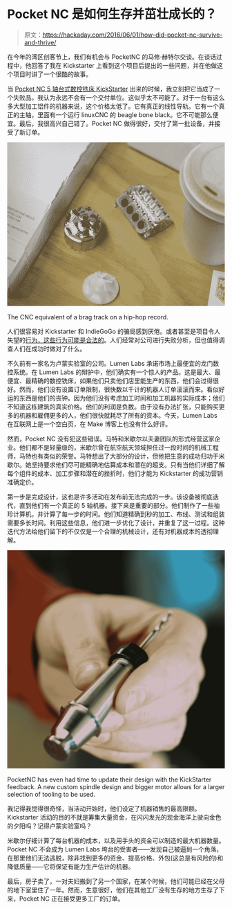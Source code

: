 # Pocket NC 是如何生存并茁壮成长的？

> 原文：<https://hackaday.com/2016/06/01/how-did-pocket-nc-survive-and-thrive/>

在今年的湾区创客节上，我们有机会与 PocketNC 的马修·赫特尔交谈。在谈话过程中，他回答了我在 Kickstarter 上看到这个项目后提出的一些问题，并在他做这个项目时讲了一个很酷的故事。

当 [Pocket NC 5 轴台式数控铣床 KickStarter](https://www.kickstarter.com/projects/1090944145/pocket-nc-the-first-5-axis-cnc-mill-for-your-deskt) 出来的时候，我立刻把它当成了一个失败品。我认为永远不会有一个交付单位。这似乎太不可能了。对于一台有这么多大型加工铝件的机器来说，这个价格太低了。它有真正的线性导轨。它有一个真正的主轴，里面有一个运行 linuxCNC 的 beagle bone black。它不可能那么便宜。最后，我很高兴自己错了。Pocket NC 做得很好，交付了第一批设备，并接受了新订单。

[![The CNC equivalent of a brag track on a hip-hop record.](img/a3a02f144b84a627a1f68f6d5ebcaef6.png)](https://hackaday.com/wp-content/uploads/2016/05/bragtrack1.jpg)

The CNC equivalent of a brag track on a hip-hop record.

人们很容易对 Kickstarter 和 IndieGoGo 的骗局感到厌倦。或者甚至是项目令人失望的[行为，这些行为可能是合法的](http://hackaday.com/2016/05/11/peachy-printer-collapses-investor-built-a-house-instead-of-a-printer/)。人们经常对公司进行失败分析，但也值得调查人们在成功时做对了什么。

不久前有一家名为卢蒙实验室的公司。Lumen Labs 承诺市场上最便宜的龙门数控系统。在 Lumen Labs 的辩护中，他们确实有一个惊人的产品。这是最大、最便宜、最精确的数控铣床，如果他们只卖他们店里能生产的东西，他们会过得很好。然而，他们没有设置订单限制，很快数以千计的机器人订单滚滚而来。看似好运的东西是他们的丧钟。因为他们没有考虑加工时间和加工机器的实际成本；他们不知道这栋建筑的真实价格。他们的利润是负数。由于没有办法扩张，只能购买更多的机器和雇佣更多的人，他们很快就耗尽了所有的资本。今天，Lumen Labs 在互联网上是一个空白页，在 Make 博客上也没有什么好评。

然而，Pocket NC 没有犯这些错误。马特和米歇尔以夫妻团队的形式经营这家企业。他们都不是轻量级的，米歇尔曾在航空航天领域担任过一段时间的机械工程师，马特也有类似的荣誉。马特想出了大部分的设计，但他把生意的成功归功于米歇尔。她坚持要求他们尽可能精确地估算成本和潜在的超支。只有当他们详细了解每个组件的成本、加工步骤和潜在的挫折时，他们才能为 Kickstarter 的成功营销准确定价。

第一步是完成设计，这也是许多活动在发布前无法完成的一步。该设备被彻底迭代，直到他们有一个真正的 5 轴机器。接下来是重要的部分。他们制作了一些袖珍计算机，并计算了每一步的时间。他们知道精确到秒的加工、布线、测试和组装需要多长时间。利用这些信息，他们进一步优化了设计，并重复了这一过程。这种迭代方法给他们留下的不仅仅是一个合理的机械设计，还有对机器成本的透彻理解。

[![PocketNC has even had time to update their design with the KickStarter feedback. A new custom spindle allows for a larger selection of tooling to be used. ](img/9cdf91a2650c68db1d0ffaa5ef954fcd.png)](https://hackaday.com/wp-content/uploads/2016/05/newspindle.jpg)

PocketNC has even had time to update their design with the KickStarter feedback. A new custom spindle design and bigger motor allows for a larger selection of tooling to be used.

我记得我觉得很奇怪，当活动开始时，他们设定了机器销售的最高限额。Kickstarter 活动的目的不就是筹集大量资金，在闪闪发光的现金海洋上驶向金色的夕阳吗？记得卢蒙实验室吗？

米歇尔仔细计算了每台机器的成本，以及用手头的资金可以制造的最大机器数量。Pocket NC 不会成为 Lumen Labs 垮台的受害者——发现自己被逼到一个角落，在那里他们无法逃脱，除非找到更多的资金、提高价格、外包(这总是有风险的)和降低质量——它将保证有能力生产估计的机器。

最后，房子卖了，一对夫妇搬到了另一个国家，在某个时候，他们可能已经在父母的地下室里住了一年。然而，生意很好，他们在其他工厂没有生存的地方生存了下来，Pocket NC 正在接受更多工厂的订单。